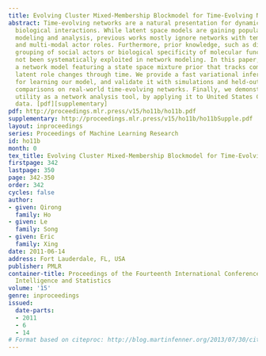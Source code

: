 ```yaml
---
title: Evolving Cluster Mixed-Membership Blockmodel for Time-Evolving Networks
abstract: Time-evolving networks are a natural presentation for dynamic social and
  biological interactions. While latent space models are gaining popularity in network
  modeling and analysis, previous works mostly ignore networks with temporal behavior
  and multi-modal actor roles. Furthermore, prior knowledge, such as division and
  grouping of social actors or biological specificity of molecular functions, has
  not been systematically exploited in network modeling. In this paper, we develop
  a network model featuring a state space mixture prior that tracks complex actor
  latent role changes through time. We provide a fast variational inference algorithm
  for learning our model, and validate it with simulations and held-out likelihood
  comparisons on real-world time-evolving networks. Finally, we demonstrate our model’s
  utility as a network analysis tool, by applying it to United States Congress voting
  data. [pdf][supplementary]
pdf: http://proceedings.mlr.press/v15/ho11b/ho11b.pdf
supplementary: http://proceedings.mlr.press/v15/ho11b/ho11bSupple.pdf
layout: inproceedings
series: Proceedings of Machine Learning Research
id: ho11b
month: 0
tex_title: Evolving Cluster Mixed-Membership Blockmodel for Time-Evolving Networks
firstpage: 342
lastpage: 350
page: 342-350
order: 342
cycles: false
author:
- given: Qirong
  family: Ho
- given: Le
  family: Song
- given: Eric
  family: Xing
date: 2011-06-14
address: Fort Lauderdale, FL, USA
publisher: PMLR
container-title: Proceedings of the Fourteenth International Conference on Artificial
  Intelligence and Statistics
volume: '15'
genre: inproceedings
issued:
  date-parts:
  - 2011
  - 6
  - 14
# Format based on citeproc: http://blog.martinfenner.org/2013/07/30/citeproc-yaml-for-bibliographies/
---
```

